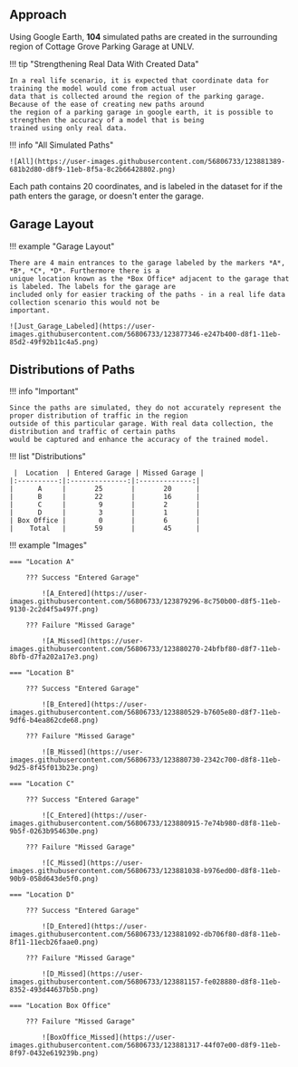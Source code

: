 ## Approach

Using Google Earth, **104** simulated paths are created in the surrounding region of Cottage Grove Parking Garage at 
UNLV.


!!! tip "Strengthening Real Data With Created Data"
    
    In a real life scenario, it is expected that coordinate data for training the model would come from actual user 
    data that is collected around the region of the parking garage. Because of the ease of creating new paths around 
    the region of a parking garage in google earth, it is possible to strengthen the accuracy of a model that is being 
    trained using only real data. 

!!! info "All Simulated Paths"

    ![All](https://user-images.githubusercontent.com/56806733/123881389-681b2d80-d8f9-11eb-8f5a-8c2b66428802.png)

Each path contains 20 coordinates, and is labeled in the dataset for if the path enters the garage, or doesn't enter 
the garage. 

## Garage Layout

!!! example "Garage Layout"

    There are 4 main entrances to the garage labeled by the markers *A*, *B*, *C*, *D*. Furthermore there is a 
    unique location known as the *Box Office* adjacent to the garage that is labeled. The labels for the garage are 
    included only for easier tracking of the paths - in a real life data collection scenario this would not be 
    important.
    
    ![Just_Garage_Labeled](https://user-images.githubusercontent.com/56806733/123877346-e247b400-d8f1-11eb-85d2-49f92b11c4a5.png)

## Distributions of Paths

!!! info "Important"

    Since the paths are simulated, they do not accurately represent the proper distribution of traffic in the region 
    outside of this particular garage. With real data collection, the distribution and traffic of certain paths 
    would be captured and enhance the accuracy of the trained model. 

!!! list "Distributions"

     |  Location  | Entered Garage | Missed Garage |
    |:----------:|:--------------:|:-------------:|
    |      A     |       25       |       20      |
    |      B     |       22       |       16      |
    |      C     |        9       |       2       |
    |      D     |        3       |       1       |
    | Box Office |        0       |       6       |
    |    Total   |       59       |       45      |
    
!!! example "Images"

    === "Location A"

        ??? Success "Entered Garage"

            ![A_Entered](https://user-images.githubusercontent.com/56806733/123879296-8c750b00-d8f5-11eb-9130-2c2d4f5a497f.png)

        ??? Failure "Missed Garage"

            ![A_Missed](https://user-images.githubusercontent.com/56806733/123880270-24bfbf80-d8f7-11eb-8bfb-d7fa202a17e3.png)

    === "Location B"

        ??? Success "Entered Garage"

            ![B_Entered](https://user-images.githubusercontent.com/56806733/123880529-b7605e80-d8f7-11eb-9df6-b4ea862cde68.png)

        ??? Failure "Missed Garage"

            ![B_Missed](https://user-images.githubusercontent.com/56806733/123880730-2342c700-d8f8-11eb-9d25-8f45f013b23e.png)

    === "Location C"

        ??? Success "Entered Garage"

            ![C_Entered](https://user-images.githubusercontent.com/56806733/123880915-7e74b980-d8f8-11eb-9b5f-0263b954630e.png)

        ??? Failure "Missed Garage"

            ![C_Missed](https://user-images.githubusercontent.com/56806733/123881038-b976ed00-d8f8-11eb-90b9-058d643de5f0.png)

    === "Location D"

        ??? Success "Entered Garage"

            ![D_Entered](https://user-images.githubusercontent.com/56806733/123881092-db706f80-d8f8-11eb-8f11-11ecb26faae0.png)

        ??? Failure "Missed Garage"

            ![D_Missed](https://user-images.githubusercontent.com/56806733/123881157-fe028880-d8f8-11eb-8352-493d44637b5b.png)

    === "Location Box Office"

        ??? Failure "Missed Garage"

            ![BoxOffice_Missed](https://user-images.githubusercontent.com/56806733/123881317-44f07e00-d8f9-11eb-8f97-0432e619239b.png)
